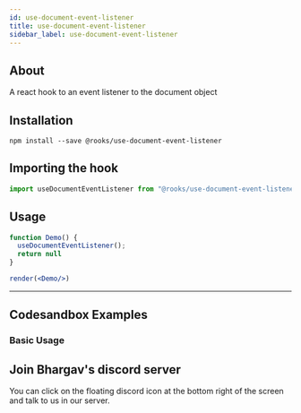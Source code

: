 ```yaml
---
id: use-document-event-listener
title: use-document-event-listener
sidebar_label: use-document-event-listener
---
```



    

## About

A react hook to an event listener to the document object

[//]: # "Main"

## Installation

    npm install --save @rooks/use-document-event-listener

## Importing the hook

```javascript
import useDocumentEventListener from "@rooks/use-document-event-listener"
```

## Usage

```jsx
function Demo() {
  useDocumentEventListener();
  return null
}

render(<Demo/>)
```


---

## Codesandbox Examples

### Basic Usage    



## Join Bhargav's discord server
You can click on the floating discord icon at the bottom right of the screen and talk to us in our server.

    
